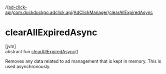 //[ad-click-api](../../../index.md)/[com.duckduckgo.adclick.api](../index.md)/[AdClickManager](index.md)/[clearAllExpiredAsync](clear-all-expired-async.md)

# clearAllExpiredAsync

[jvm]\
abstract fun [clearAllExpiredAsync](clear-all-expired-async.md)()

Removes any data related to ad management that is kept in memory. This is used asynchronously.
